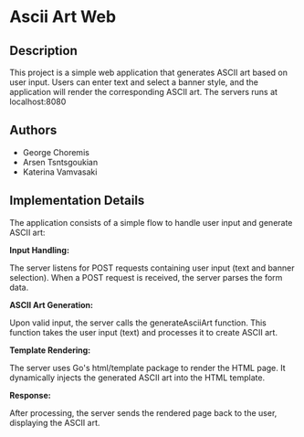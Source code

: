 # Ascii Art Web

## Description
This project is a simple web application that generates ASCII art based on user input. Users can enter text and select a banner style, and the application will render the corresponding ASCII art.
The servers runs at localhost:8080

## Authors
- George Choremis
- Arsen Tsntsgoukian
- Katerina Vamvasaki

## Implementation Details

The application consists of a simple flow to handle user input and generate ASCII art:

**Input Handling:**

The server listens for POST requests containing user input (text and banner selection).
When a POST request is received, the server parses the form data.

**ASCII Art Generation:**

Upon valid input, the server calls the generateAsciiArt function.
This function takes the user input (text) and processes it to create ASCII art.

**Template Rendering:**

The server uses Go's html/template package to render the HTML page.
It dynamically injects the generated ASCII art into the HTML template.

**Response:**

After processing, the server sends the rendered page back to the user, displaying the ASCII art.